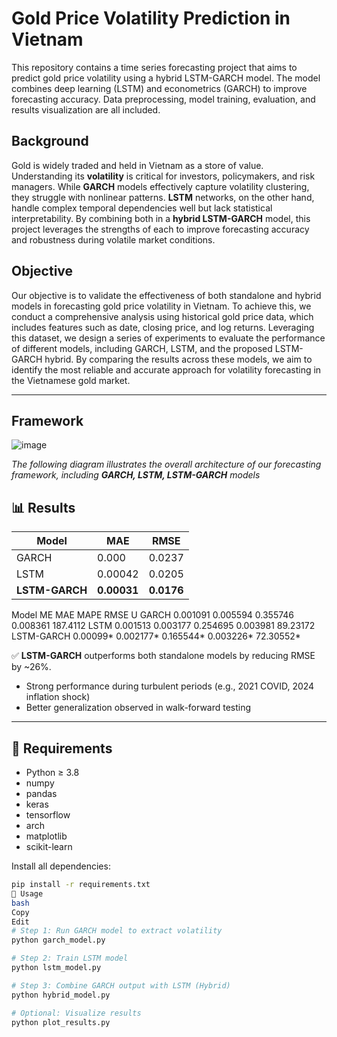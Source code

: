 # Gold Price Volatility Prediction in Vietnam

This repository contains a time series forecasting project that aims to predict gold price volatility using a hybrid LSTM-GARCH model. The model combines deep learning (LSTM) and econometrics (GARCH) to improve forecasting accuracy. Data preprocessing, model training, evaluation, and results visualization are all included.

## Background

Gold is widely traded and held in Vietnam as a store of value. Understanding its **volatility** is critical for investors, policymakers, and risk managers. While **GARCH** models effectively capture volatility clustering, they struggle with nonlinear patterns. **LSTM** networks, on the other hand, handle complex temporal dependencies well but lack statistical interpretability. By combining both in a **hybrid LSTM-GARCH** model, this project leverages the strengths of each to improve forecasting accuracy and robustness during volatile market conditions.

## Objective

Our objective is to validate the effectiveness of both standalone and hybrid models in forecasting gold price volatility in Vietnam. To achieve this, we conduct a comprehensive analysis using historical gold price data, which includes features such as date, closing price, and log returns. Leveraging this dataset, we design a series of experiments to evaluate the performance of different models, including GARCH, LSTM, and the proposed LSTM-GARCH hybrid. By comparing the results across these models, we aim to identify the most reliable and accurate approach for volatility forecasting in the Vietnamese gold market.

---

## Framework

![image](https://github.com/user-attachments/assets/7dd8a1ad-a726-469e-bd19-12b6061edae8)

*The following diagram illustrates the overall architecture of our forecasting framework, including **GARCH, LSTM, LSTM-GARCH** models*

## 📊 Results

| Model           | MAE      | RMSE     | 
|----------------|----------|----------|
| GARCH          | 0.000  | 0.0237   |
| LSTM           | 0.00042  | 0.0205   |
| **LSTM-GARCH** | **0.00031**  | **0.0176**   |
Model ME MAE MAPE RMSE U
GARCH 0.001091 0.005594 0.355746 0.008361 187.4112
LSTM 0.001513 0.003177 0.254695 0.003981 89.23172
LSTM-GARCH 0.00099* 0.002177* 0.165544* 0.003226* 72.30552*

✅ **LSTM-GARCH** outperforms both standalone models by reducing RMSE by ~26%.

- Strong performance during turbulent periods (e.g., 2021 COVID, 2024 inflation shock)
- Better generalization observed in walk-forward testing

---

## 🔧 Requirements

- Python ≥ 3.8  
- numpy  
- pandas  
- keras  
- tensorflow  
- arch  
- matplotlib  
- scikit-learn

Install all dependencies:
```bash
pip install -r requirements.txt
🚀 Usage
bash
Copy
Edit
# Step 1: Run GARCH model to extract volatility
python garch_model.py

# Step 2: Train LSTM model
python lstm_model.py

# Step 3: Combine GARCH output with LSTM (Hybrid)
python hybrid_model.py

# Optional: Visualize results
python plot_results.py
